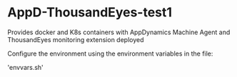 # AppD-ThousandEyes-test1
Provides docker and K8s containers with AppDynamics Machine Agent and ThousandEyes monitoring extension deployed

Configure the environment using the environment variables in the file:

'envvars.sh'
